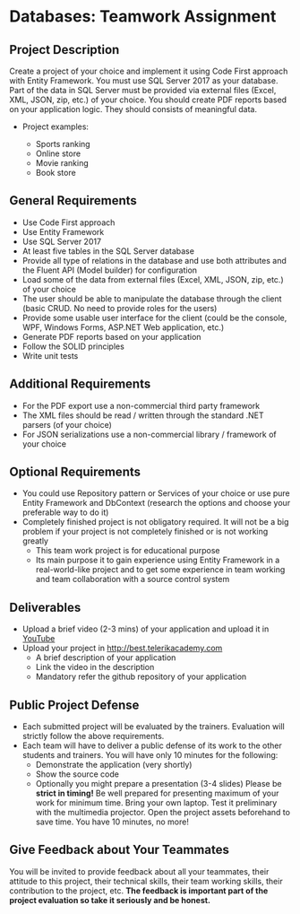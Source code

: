 #   Databases: Teamwork Assignment

##   Project Description

Create a project of your choice and implement it using Code First approach with Entity Framework. You must use SQL Server 2017 as your database. Part of the data in SQL Server must be provided via external files (Excel, XML, JSON, zip, etc.) of your choice. You should create PDF reports based on your application logic. They should consists of meaningful data.

- Project examples:

  - Sports ranking
  - Online store
  - Movie ranking
  - Book store


## General Requirements

- Use Code First approach
- Use Entity Framework
- Use SQL Server 2017
- At least five tables in the SQL Server database
- Provide all type of relations in the database and use both attributes and the Fluent API (Model builder) for configuration
- Load some of the data from external files (Excel, XML, JSON, zip, etc.) of your choice
- The user should be able to manipulate the database through the client (basic CRUD. No need to provide roles for the users)
- Provide some usable user interface for the client (could be the console, WPF, Windows Forms, ASP.NET Web application, etc.)
- Generate PDF reports based on your application
- Follow the SOLID principles
- Write unit tests

## Additional Requirements

-	For the PDF export use a non-commercial third party framework
-	The XML files should be read / written through the standard .NET parsers (of your choice)
-	For JSON serializations use a non-commercial library / framework of your choice

## Optional Requirements

- You could use Repository pattern or Services of your choice or use pure Entity Framework and DbContext (research the options and choose your preferable way to do it)
-   Completely finished project is not obligatory required. It will not be a big problem if your project is not completely finished or is not working greatly
    -   This team work project is for educational purpose
    -   Its main purpose it to gain experience using Entity Framework in a real-world-like project and to get some experience in team working and team collaboration with a source control system

##  Deliverables

-   Upload a brief video (2-3 mins) of your application and upload it in [YouTube](https://youtube.com)
-   Upload your project in http://best.telerikacademy.com
    -   A brief description of your application
    -   Link the video in the description
    -   Mandatory refer the github repository of your application

##  Public Project Defense
-   Each submitted project will be evaluated by the trainers. Evaluation will strictly follow the above requirements.
-   Each team will have to deliver a public defense of its work to the other students and trainers. You will have only 10 minutes for the following:
    -   Demonstrate the application (very shortly)
    -   Show the source code
    -   Optionally you might prepare a presentation (3-4 slides)
Please be **strict in timing!** Be well prepared for presenting maximum of your work for minimum time. Bring your own laptop. Test it preliminary with the multimedia projector. Open the project assets beforehand to save time. You have 10 minutes, no more!

##  Give Feedback about Your Teammates
You will be invited to provide feedback about all your teammates, their attitude to this project, their technical skills, their team working skills, their contribution to the project, etc. **The feedback is important part of the project evaluation so take it seriously and be honest.**